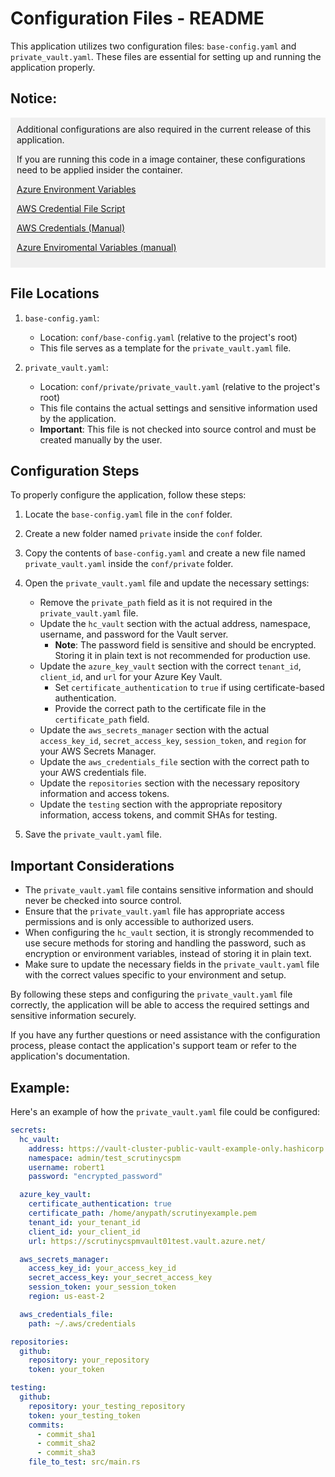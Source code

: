 # Configuration Files - README

This application utilizes two configuration files: `base-config.yaml` and `private_vault.yaml`. These files are essential for setting up and running the application properly.

## Notice:
<div style="background-color: #f0f0f0; padding: 10px;">
Additional configurations are also required in the current release of this application.

If you are running this code in a image container, these configurations need to be applied insider the container. 

[Azure Environment Variables](docs/markdown/azure_environment_vars.md)

[AWS Credential File Script](docs/markdown/aws_credentials_script.md)

[AWS Credentials (Manual)](docs/markdown/aws_credentials.MD)

[Azure Enviromental Variables (manual)](docs/markdown/Azure_Authentication.MD)

</div>

## File Locations

1. `base-config.yaml`:
   - Location: `conf/base-config.yaml` (relative to the project's root)
   - This file serves as a template for the `private_vault.yaml` file.

2. `private_vault.yaml`:
   - Location: `conf/private/private_vault.yaml` (relative to the project's root)
   - This file contains the actual settings and sensitive information used by the application.
   - **Important**: This file is not checked into source control and must be created manually by the user.

## Configuration Steps

To properly configure the application, follow these steps:

1. Locate the `base-config.yaml` file in the `conf` folder.

2. Create a new folder named `private` inside the `conf` folder.

3. Copy the contents of `base-config.yaml` and create a new file named `private_vault.yaml` inside the `conf/private` folder.

4. Open the `private_vault.yaml` file and update the necessary settings:
   - Remove the `private_path` field as it is not required in the `private_vault.yaml` file.
   - Update the `hc_vault` section with the actual address, namespace, username, and password for the Vault server.
     - **Note**: The password field is sensitive and should be encrypted. Storing it in plain text is not recommended for production use.
   - Update the `azure_key_vault` section with the correct `tenant_id`, `client_id`, and `url` for your Azure Key Vault.
     - Set `certificate_authentication` to `true` if using certificate-based authentication.
     - Provide the correct path to the certificate file in the `certificate_path` field.
   - Update the `aws_secrets_manager` section with the actual `access_key_id`, `secret_access_key`, `session_token`, and `region` for your AWS Secrets Manager.
   - Update the `aws_credentials_file` section with the correct path to your AWS credentials file.
   - Update the `repositories` section with the necessary repository information and access tokens.
   - Update the `testing` section with the appropriate repository information, access tokens, and commit SHAs for testing.

5. Save the `private_vault.yaml` file.

## Important Considerations

- The `private_vault.yaml` file contains sensitive information and should never be checked into source control.
- Ensure that the `private_vault.yaml` file has appropriate access permissions and is only accessible to authorized users.
- When configuring the `hc_vault` section, it is strongly recommended to use secure methods for storing and handling the password, such as encryption or environment variables, instead of storing it in plain text.
- Make sure to update the necessary fields in the `private_vault.yaml` file with the correct values specific to your environment and setup.

By following these steps and configuring the `private_vault.yaml` file correctly, the application will be able to access the required settings and sensitive information securely.

If you have any further questions or need assistance with the configuration process, please contact the application's support team or refer to the application's documentation.

## Example:
Here's an example of how the `private_vault.yaml` file could be configured:

```yaml
secrets:
  hc_vault:
    address: https://vault-cluster-public-vault-example-only.hashicorp.cloud:8200
    namespace: admin/test_scrutinycspm
    username: robert1
    password: "encrypted_password"

  azure_key_vault:
    certificate_authentication: true
    certificate_path: /home/anypath/scrutinyexample.pem
    tenant_id: your_tenant_id
    client_id: your_client_id
    url: https://scrutinycspmvault01test.vault.azure.net/

  aws_secrets_manager:
    access_key_id: your_access_key_id
    secret_access_key: your_secret_access_key
    session_token: your_session_token
    region: us-east-2

  aws_credentials_file:
    path: ~/.aws/credentials

repositories:
  github:
    repository: your_repository
    token: your_token

testing:
  github:
    repository: your_testing_repository
    token: your_testing_token
    commits:
      - commit_sha1
      - commit_sha2
      - commit_sha3
    file_to_test: src/main.rs